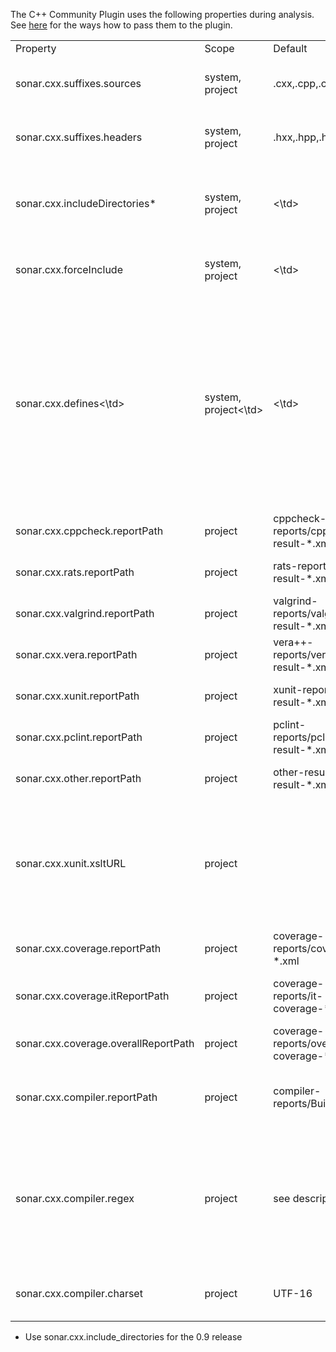 The C++ Community Plugin uses the following properties during analysis. See [here](
http://docs.codehaus.org/display/SONAR/Analyzing+Source+Code) for the ways how to pass them to the plugin.

<table>
<tr>
<td>Property</td>
<td>Scope</td>	
<td>Default</td>
<td>Description</td>
</tr>

<tr>
<td>sonar.cxx.suffixes.sources</td>
<td>system, project</td>
<td>.cxx,.cpp,.cc,.c</td>
<td>Comma separated list of file name extensions to be considered as C++ source files during analysis. 
<br>
Example: .C,.c
</td>
</tr>

<tr>
<td>sonar.cxx.suffixes.headers</td>
<td>system, project</td>
<td>.hxx,.hpp,.hh,.h</td>
<td>Comma separated list of file name extensions to be considered as C++ header files during analysis.
<br>
Example: .H,.h
</td>
</tr>

<tr>
<td>sonar.cxx.includeDirectories*</td>
<td>system, project</td>
<td><\td>
<td>Comma separated list of directories where the plugin will be looking for included files.
<br>
Note: the plugin doesn't know any standard include paths. If they should be used, configure them manually using this property.
<br>
Example: include, /usr/include
</td>
</tr>

<tr>
<td>sonar.cxx.forceInclude</td>
<td>system, project</td>
<td><\td>
<td> Comma separated list of header files to be implicitly included at the beginning of each source file, for details see [[Force Include]]
<br>
Example: VS10Macros.h
</td>
</tr>

<tr>
<td>sonar.cxx.defines<\td>
<td>system, project<\td>
<td><\td>
<td>
List of macros which should be used during analysis. The syntax is the same the body of #define-directives, except the #define keyword itself. This is a multiline property, which means:
<li> If you're using Sonar's Web UI just write a macro per line </li>
<li> When setting via .properties-file seperate macros using '\n\' </li>
<br>
Example for the latter case: 
<code>sonar.cxx.defines = va_arg(a, b) 0, \n\<br>
                          PRIx64 ""       \n\<br>
                          DEBUG 1         
</code>
<\td>
<\tr>

<tr>
<td>sonar.cxx.cppcheck.reportPath</td>
<td>project</td>
<td>cppcheck-reports/cppcheck-result-*.xml</td>
<td>Ant pattern describing the path to Cppcheck reports, <b>relative to projects root</b>.
<br>
Example: cppcheck-report-*.xml
</td>
</tr>

<tr>
<td>sonar.cxx.rats.reportPath</td>
<td>project</td>
<td>rats-reports/rats-result-*.xml</td>
<td>Ant pattern describing the path to RATS reports, <b>relative to projects root</b>.
<br>
Example: rats-report-*.xml
</td>
</tr>

<tr>
<td>sonar.cxx.valgrind.reportPath</td>
<td>project</td>
<td>valgrind-reports/valgrind-result-*.xml</td>
<td>Ant pattern describing the path to Valgrind reports, <b>relative to projects root</b>.
<br>
Example: valgrind-report-*.xml
</td>
</tr>

<tr>
<td>sonar.cxx.vera.reportPath</td>
<td>project</td>
<td>vera++-reports/vera++-result-*.xml</td>
<td>Ant pattern describing the path to Vera++ reports, <b>relative to projects root</b>.
<br>
Example: vera-report-*.xml
</td>
</tr>

<tr>
<td>sonar.cxx.xunit.reportPath</td>
<td>project</td>
<td>xunit-reports/xunit-result-*.xml</td>
<td>Ant pattern describing the path to unit test execution reports, <b>relative to projects root</b>.
<br>
Example: xunit-report-*.xml
</td>
</tr>

<tr>
<td>sonar.cxx.pclint.reportPath</td>
<td>project</td>
<td>pclint-reports/pclint-result-*.xml</td>
<td>Ant pattern describing the path to pc-lint reports, <b>relative to projects root</b>.
<br>
Example: pclint-result-*.xml
</td>
</tr>

<tr>
<td>sonar.cxx.other.reportPath</td>
<td>project</td>
<td>other-result/other-result-*.xml</td>
<td>Ant pattern describing the path to unit test execution reports, <b>relative to projects root</b>.
<br>
Example: other-result-*.xml
</td>
</tr>

<tr>
<td>sonar.cxx.xunit.xsltURL</td>
<td>project</td>
<td></td>
<td>A name of a built in XSLT-file or an URL to an external one. Available builtins:
<li>boosttest-1.x-to-junit-1.0.xsl: For transforming Boost-reports</li>
<li>cpptestunit-1.x-to-junit-1.0.xsl: For transforming CppTestUnit-reports</li>
<li>cppunit-1.x-to-junit-1.0.xsl: For transforming CppUnit-reports</li>
<br>
Example: cppunit-1.x-to-junit-1.0.xsl
</td>
</tr>

<tr>
<td>sonar.cxx.coverage.reportPath</td>
<td>project</td>
<td>coverage-reports/coverage-*.xml</td>
<td>Ant pattern describing the path of unit test coverage reports, <b>relative to projects root</b>.
<br>
Example: coverage-*.xml
</td>
</tr>

<tr>
<td>sonar.cxx.coverage.itReportPath</td>
<td>project</td>
<td>coverage-reports/it-coverage-*.xml</td>
<td>Ant pattern describing the path of integration test coverage reports, <b>relative to projects root</b>.
<br>
Example: it-coverage-*.xml
</td>
</tr>

<tr>
<td>sonar.cxx.coverage.overallReportPath</td>
<td>project</td>
<td>coverage-reports/overall-coverage-*.xml</td>
<td>Ant pattern describing the path of overall test coverage reports, <b>relative to projects root</b>.
<br>
Example: overall-coverage-*.xml
</td>
</tr>

<tr>
<td>sonar.cxx.compiler.reportPath</td>
<td>project</td>
<td>compiler-reports/BuildLog.htm</td>
<td>Ant pattern describing the path to compiler output file, <b>relative to projects root</b>.
The current default settings can be used for VC++ compiler log file.
<br>
Example: BuildLog.htm
</td>
</tr>

<tr>
<td>sonar.cxx.compiler.regex</td>
<td>project</td>
<td>see description</td>
<td>
Regular expression for four groups with this sequence:
<ol>
<li>file name</li>
<li>line number</li>
<li>message id</li>
<li>message text</li>
</ol>
Default: ^.*[\\\\,/](.*)\\(([0-9]+)\\)\\x20:\\x20warning\\x20(C\\d\\d\\d\\d):(.*)$
</td>
<tr>

<tr>
<td>sonar.cxx.compiler.charset</td>
<td>project</td>
<td>UTF-16</td>
<td>
Charset used for the compiler log file (sonar.cxx.compiler.reportPath) e.g. UTF-8, UTF-16 (for more see java.nio.charset.Charset)
<br>
</td>
</tr>
</table>

* Use sonar.cxx.include_directories for the 0.9 release